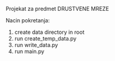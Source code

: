 Projekat za predmet DRUSTVENE MREZE

Nacin pokretanja:
1. create data directory in root
2. run create_temp_data.py
3. run write_data.py
4. run main.py